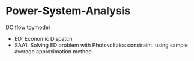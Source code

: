 # Power-System-Analysis

DC flow toymodel 

- ED: Economic Dispatch
- SAA1: Solving ED problem with Photovoltaics constraint. using sample average approximation method.

